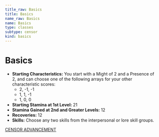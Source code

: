 ```yaml
---
title_raw: Basics
title: Basics
name_raw: Basics
name: Basics
type: classes
subtype: censor
kind: basics
---
```


# Basics

- **Starting Characteristics:** You start with a Might of 2 and a Presence of 2, and can choose one of the following arrays for your other characteristic scores:
    - 2, -1, -1
    - 1, 1, -1
    - 1, 0, 0
- **Starting Stamina at 1st Level:** 21
- **Stamina Gained at 2nd and Greater Levels:** 12
- **Recoveries:** 12
- **Skills:** Choose any two skills from the interpersonal or lore skill groups.

[CENSOR ADVANCEMENT](./Censor%20Advancement.md)
